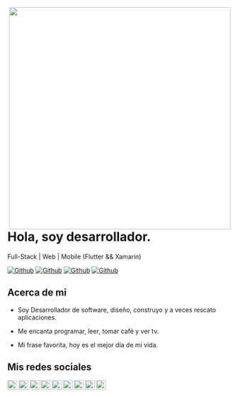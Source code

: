 <img align="right" width="500" height="500" src="">


# Hola, soy desarrollador.

Full-Stack | Web | Mobile (Flutter && Xamarin)

[![Github](https://img.shields.io/github/followers/joseboliv?style=social)](https://github.com/joseboliv)
[![Github](https://img.shields.io/github/last-commit/joseboliv/joseboliv)](https://github.com/joseboliv/joseboliv)
[![Github](https://img.shields.io/github/stars/joseboliv/joseboliv?style=social)](https://github.com/joseboliv/joseboliv)
[![Github](https://img.shields.io/github/watchers/joseboliv/joseboliv?style=social)](https://github.com/joseboliv/joseboliv)


## Acerca de mi

- Soy Desarrollador de software, diseño, construyo y a veces rescato aplicaciones.

- Me encanta programar, leer, tomar café y ver tv.

- Mi frase favorita, hoy es el mejor dia de mi vida.


## Mis redes sociales

<a href="https://twitter.com/Jose_boliv">
  <img align="left" alt="damianrincondrc" width="22px" src="https://img.icons8.com/fluent/48/000000/twitter.png"/>
</a>
<a href="https://www.linkedin.com/in/jose17140/">
  <img align="left" alt="Linkdein" width="22px" src="https://cdn.jsdelivr.net/npm/simple-icons@v3/icons/linkedin.svg" />
</a>
<a href="https://github.com/joseboliv/">
  <img align="left" alt="Github" width="22px" src="https://img.icons8.com/fluent/48/000000/github.png"/>
</a>
<a href="https://t.me/joseboliv">
  <img align="left" alt="Telegram" width="22px" src="https://img.icons8.com/fluent/48/000000/telegram-app.png"/>
</a>
<a href="https://www.instagram.com/joseabolivar_/">
  <img align="left" alt="Instagram" width="22px" src="https://img.icons8.com/nolan/64/instagram-new.png"/>
</a>
<a href="mailto:salbodevs@gmail.com">
  <img align="left" alt="Gmail" width="22px" src="https://img.icons8.com/fluent/48/000000/gmail.png"/>
</a>
<a href="mailto:jose_boliv@hotmail.com.com">
  <img align="left" alt="Outlook" width="22px" src="https://img.icons8.com/color/48/000000/ms-outlook.png"/>
</a>
<a href="https://www.facebook.com/Jose.Boliv">
  <img align="left" alt="Facebook" width="22px" src="https://img.icons8.com/android/24/000000/facebook.png"/>
</a>
<a href="https://stackoverflow.com/users/4856088/jose17140">
  <img align="left" alt="Stack" width="22px" src="https://img.icons8.com/color/48/000000/stackoverflow.png"/>
</a>

<!--
**joseboliv/joseboliv** is a ✨ _special_ ✨ repository because its `README.md` (this file) appears on your GitHub profile.

Here are some ideas to get you started:

- 🔭 I’m currently working on ...
- 🌱 I’m currently learning ...
- 👯 I’m looking to collaborate on ...
- 🤔 I’m looking for help with ...
- 💬 Ask me about ...
- 📫 How to reach me: ...
- 😄 Pronouns: ...
- ⚡ Fun fact: ...
-->
